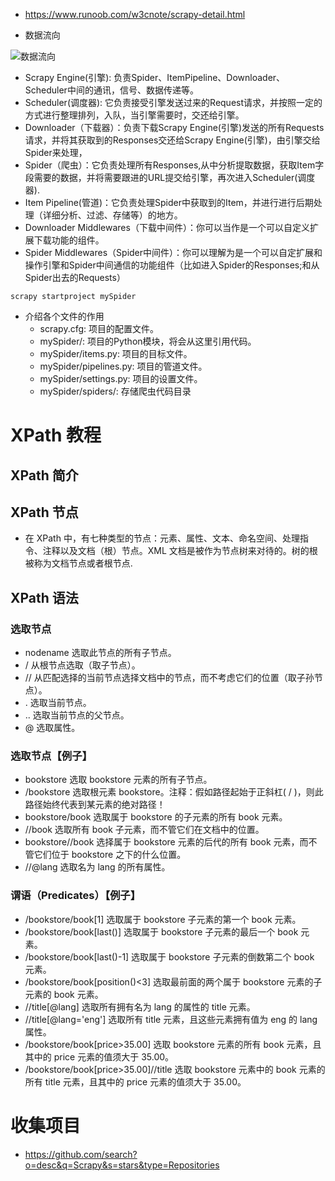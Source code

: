 

* https://www.runoob.com/w3cnote/scrapy-detail.html

* 数据流向

![数据流向](https://www.runoob.com/wp-content/uploads/2018/10/8c591d54457bb033812a2b0364011e9c_articlex.png)

* Scrapy Engine(引擎): 负责Spider、ItemPipeline、Downloader、Scheduler中间的通讯，信号、数据传递等。
* Scheduler(调度器): 它负责接受引擎发送过来的Request请求，并按照一定的方式进行整理排列，入队，当引擎需要时，交还给引擎。
* Downloader（下载器）：负责下载Scrapy Engine(引擎)发送的所有Requests请求，并将其获取到的Responses交还给Scrapy Engine(引擎)，由引擎交给Spider来处理，
* Spider（爬虫）：它负责处理所有Responses,从中分析提取数据，获取Item字段需要的数据，并将需要跟进的URL提交给引擎，再次进入Scheduler(调度器).
* Item Pipeline(管道)：它负责处理Spider中获取到的Item，并进行进行后期处理（详细分析、过滤、存储等）的地方。
* Downloader Middlewares（下载中间件）：你可以当作是一个可以自定义扩展下载功能的组件。
* Spider Middlewares（Spider中间件）：你可以理解为是一个可以自定扩展和操作引擎和Spider中间通信的功能组件（比如进入Spider的Responses;和从Spider出去的Requests）


```
scrapy startproject mySpider
```

* 介绍各个文件的作用
  * scrapy.cfg: 项目的配置文件。
  * mySpider/: 项目的Python模块，将会从这里引用代码。
  * mySpider/items.py: 项目的目标文件。
  * mySpider/pipelines.py: 项目的管道文件。
  * mySpider/settings.py: 项目的设置文件。
  * mySpider/spiders/: 存储爬虫代码目录



# XPath 教程
## XPath 简介
## XPath 节点
* 在 XPath 中，有七种类型的节点：元素、属性、文本、命名空间、处理指令、注释以及文档（根）节点。XML 文档是被作为节点树来对待的。树的根被称为文档节点或者根节点.

## XPath 语法
### 选取节点
* nodename	选取此节点的所有子节点。
* /	从根节点选取（取子节点）。
* //	从匹配选择的当前节点选择文档中的节点，而不考虑它们的位置（取子孙节点）。
* .	选取当前节点。
* ..	选取当前节点的父节点。
* @	选取属性。

### 选取节点【例子】
* bookstore	选取 bookstore 元素的所有子节点。
* /bookstore	选取根元素 bookstore。注释：假如路径起始于正斜杠( / )，则此路径始终代表到某元素的绝对路径！
* bookstore/book	选取属于 bookstore 的子元素的所有 book 元素。
* //book	选取所有 book 子元素，而不管它们在文档中的位置。
* bookstore//book	选择属于 bookstore 元素的后代的所有 book 元素，而不管它们位于 bookstore 之下的什么位置。
* //@lang	选取名为 lang 的所有属性。

### 谓语（Predicates）【例子】
* /bookstore/book[1]	选取属于 bookstore 子元素的第一个 book 元素。
* /bookstore/book[last()]	选取属于 bookstore 子元素的最后一个 book 元素。
* /bookstore/book[last()-1]	选取属于 bookstore 子元素的倒数第二个 book 元素。
* /bookstore/book[position()<3]	选取最前面的两个属于 bookstore 元素的子元素的 book 元素。
* //title[@lang]	选取所有拥有名为 lang 的属性的 title 元素。
* //title[@lang='eng']	选取所有 title 元素，且这些元素拥有值为 eng 的 lang 属性。
* /bookstore/book[price>35.00]	选取 bookstore 元素的所有 book 元素，且其中的 price 元素的值须大于 35.00。
* /bookstore/book[price>35.00]//title	选取 bookstore 元素中的 book 元素的所有 title 元素，且其中的 price 元素的值须大于 35.00。



# 收集项目
* https://github.com/search?o=desc&q=Scrapy&s=stars&type=Repositories
